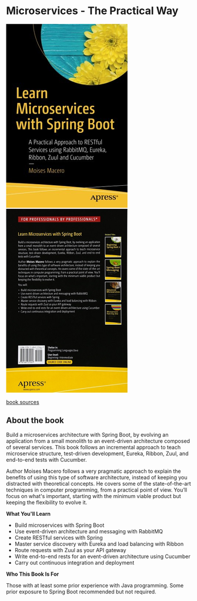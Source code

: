 # Microservices - The Practical Way

![Front](./assets/front.jpg "Book front")
![Back](./assets/back.jpg "Book front")

[book sources](https://github.com/microservices-practical)

## About the book

Build a microservices architecture with Spring Boot, by evolving an application from a small monolith to an event-driven architecture composed of several services. This book follows an incremental approach to teach microservice structure, test-driven development, Eureka, Ribbon, Zuul, and end-to-end tests with Cucumber.

Author Moises Macero follows a very pragmatic approach to explain the benefits of using this type of software architecture, instead of keeping you distracted with theoretical concepts. He covers some of the state-of-the-art techniques in computer programming, from a practical point of view. You’ll focus on what's important, starting with the minimum viable product but keeping the flexibility to evolve it.

**What You'll Learn**

- Build microservices with Spring Boot
- Use event-driven architecture and messaging with RabbitMQ
- Create RESTful services with Spring
- Master service discovery with Eureka and load balancing with Ribbon
- Route requests with Zuul as your API gateway
- Write end-to-end rests for an event-driven architecture using Cucumber
- Carry out continuous integration and deployment

**Who This Book Is For**

Those with at least some prior experience with Java programming. Some prior exposure to Spring Boot recommended but not required.